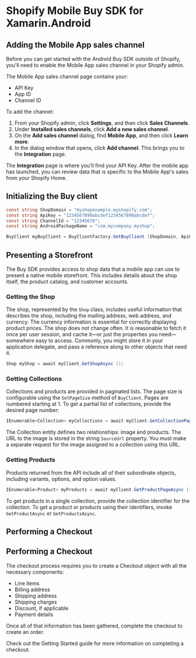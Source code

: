 # Shopify Mobile Buy SDK for Xamarin.Android

## Adding the Mobile App sales channel

Before you can get started with the Android Buy SDK outside of Shopify, 
you'll need to enable the Mobile App sales channel in your Shopify admin. 
 
The Mobile App sales channel page contains your:

 - API Key
 - App ID
 - Channel ID

To add the channel:

 1. From your Shopify admin, click **Settings**, and then click **Sales Channels**.
 2. Under **Installed sales channels**, click **Add a new sales channel**.
 3. On the **Add sales channel** dialog, find **Mobile App**, and then click **Learn more**.
 4. In the dialog window that opens, click **Add channel**. This brings you to the
    **Integration** page.

The **Integration** page is where you'll find your API Key. After the mobile 
app has launched, you can review data that is specific to the Mobile App's 
sales from your Shopify Home.

## Initializing the Buy client

```csharp
const string ShopDomain = "myshopexample.myshopify.com";
const string ApiKey = "1234567890abcdef1234567890abcdef";
const string ChannelId = "12345678";
const string AndroidPackageName = "com.mycompany.myshop";

BuyClient myBuyClient = BuyClientFactory.GetBuyClient (ShopDomain, ApiKey, ChannelId, AndroidPackageName);
```

## Presenting a Storefront

The Buy SDK provides access to shop data that a mobile app can use to present a 
native mobile storefront. This includes details about the shop itself, the 
product catalog, and customer accounts. 

### Getting the Shop

The shop, represented by the `Shop` class, includes useful information that describes the 
shop, including the mailing address, web address, and currency. The currency information 
is essential for correctly displaying product prices. The shop does not change often. It 
is reasonable to fetch it once per user session, and cache it—or just the properties you 
need—somewhere easy to access. Commonly, you might store it in your application delegate, 
and pass a reference along to other objects that need it.

```csharp
Shop myShop = await myClient.GetShopAsync ();
```

### Getting Collections

Collections and products are provided in paginated lists. The page size is configurable 
using the `SetPageSize` method of `BuyClient`. Pages are numbered starting at 1. To get a 
partial list of collections, provide the desired page number:

```csharp
IEnumerable<Collection> myCollections = await myClient.GetCollectionPageAsync (1);
```

The Collection entity defines two relationships: image and products. The URL to the image 
is stored in the string `SourceUrl` property. You must make a separate request for the 
image assigned to a collection using this URL. 

### Getting Products

Products returned from the API include all of their subordinate objects, including variants, 
options, and option values.

```csharp
IEnumerable<Product> myProducts = await myClient.GetProductPageAsync (1);
```

To get products in a single collection, provide the collection identifier for the 
collection. To get a product or products using their identifiers, invoke `GetProductAsync` 
or `GetProductsAsync`.

## Performing a Checkout

## Performing a Checkout

The checkout process requires you to create a Checkout object with all the necessary 
components:

 - Line items
 - Billing address
 - Shipping address
 - Shipping charges
 - Discount, if applicable
 - Payment details

Once all of that information has been gathered, complete the checkout to create an order.

Check out the Getting Started guide for more information on completing a checkout. 
